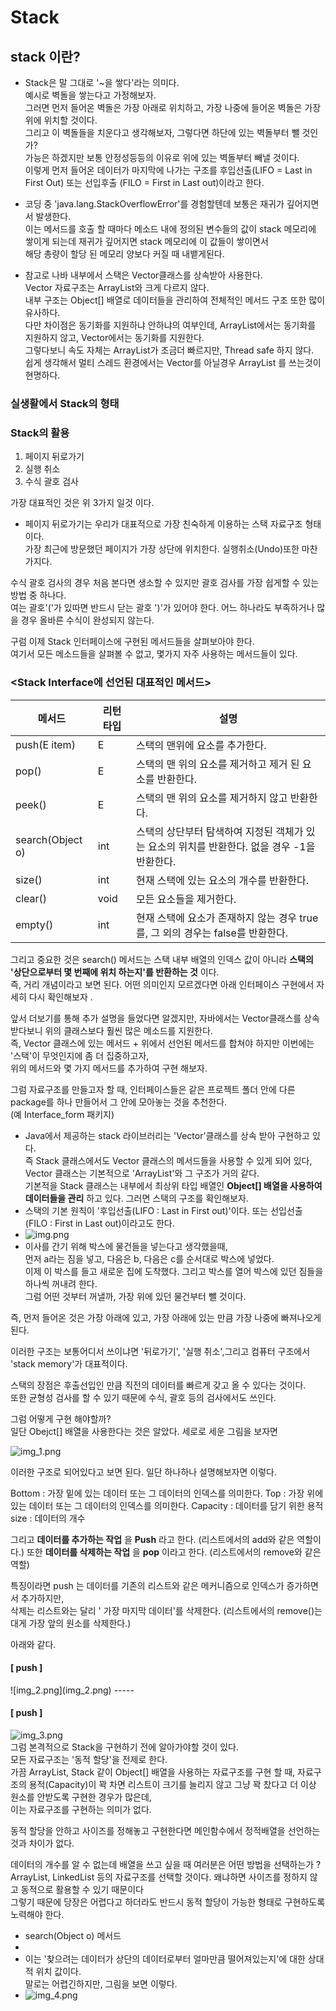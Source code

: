 # Stack

## stack 이란?
- Stack은 말 그대로 '~을 쌓다'라는 의미다.  
예시로 벽돌을 쌓는다고 가정해보자.  
그러면 먼저 들어온 벽돌은 가장 아래로 위치하고, 가장 나중에 들어온 벽돌은 가장 위에 위치할 것이다.  
그리고 이 벽돌들을 치운다고 생각해보자, 그렇다면 하단에 있는 벽돌부터 뺄 것인가?  
가능은 하겠지만 보통 안정성등등의 이유로 위에 있는 벽돌부터 빼낼 것이다.  
이렇게 먼저 들어온 데이터가 마지막에 나가는 구조를 후입선출(LIFO = Last in First Out) 또는 선입후출 (FILO = First in Last out)이라고 한다.  
- 코딩 중 'java.lang.StackOverflowError'를 경험할텐데 보통은 재귀가 깊어지면서 발생한다.  
이는 메서드를 호출 할 때마다 메소드 내에 정의된 변수들의 값이 stack 메모리에 쌓이게 되는데 재귀가 깊어지면 stack 메모리에 이 값들이 쌓이면서  
해당 총량이 할당 된 메모리 양보다 커질 때 내뱉게된다.

- 참고로 나바 내부에서 스택은 Vector클래스를 상속받아 사용한다.  
Vector 자료구조는 ArrayList와 크게 다르지 않다.  
내부 구조는 Object[] 배열로 데이터들을 관리하여 전체적인 메서드 구조 또한 많이 유사하다.  
다만 차이점은 동기화를 지원하냐 안하냐의 여부인데, ArrayList에서는 동기화를 지원하지 않고, Vector에서는 동기화를 지원한다.  
그렇다보니 속도 자체는 ArrayList가 조금더 빠르지만, Thread safe 하지 않다.  
쉽게 생각해서 멀티 스레드 환경에서는 Vector를 아닐경우 ArrayList 를 쓰는것이 현명하다.

### 실생활에서 Stack의 형태

### Stack의 활용
1. 페이지 뒤로가기
2. 실행 취소
3. 수식 괄호 검사

가장 대표적인 것은 위 3가지 일것 이다.
- 페이지 뒤로가기는 우리가 대표적으로 가장 친숙하게 이용하는 스택 자료구조 형태이다.  
가장 최근에 방문했던 페이지가 가장 상단에 위치한다. 실행취소(Undo)또한 마찬가지다.  
  
수식 괄호 검사의 경우 처음 본다면 생소할 수 있지만 괄호 검사를 가장 쉽게할 수 있는 방법 중 하나다.  
여는 괄호'('가 있따면 반드시 닫는 괄호 ')'가 있어야 한다. 어느 하나라도 부족하거나 많을 경우 올바른 수식이 완성되지 않는다.

구럼 이제 Stack 인터페이스에 구현된 메서드들을 살펴보아야 한다.   
여기서 모든 메소드들을 살펴볼 수 없고, 몇가지 자주 사용하는 메서드들이 있다.

### <Stack Interface에 선언된 대표적인 메서드>
|메서드|리턴 타입|설명|
|----|----|----|
|push(E item)|E|스택의 맨위에 요소를 추가한다.|
|pop()|E| 스택의 맨 위의 요소를 제거하고 제거 된 요소를 반환한다.|
|peek()|E|스택의 맨 위의 요소를 제거하지 않고 반환한다.|
|search(Object o)|int|스택의 상단부터 탐색하여 지정된 객체가 있는 요소의 위치를 반환한다. 없을 경우 -1을 반환한다.|
|size()|int|현재 스택에 있는 요소의 개수를 반환한다.|
|clear()|void|모든 요소들을 제거한다.|
|empty()|int|현재 스택에 요소가 존재하지 않는 경우 true를, 그 외의 경우는 false를 반환한다.|

그리고 중요한 것은
search() 메서드는 스택 내부 배열의 인덱스 값이 아니라 __스택의 '상단으로부터 몇 번째에 위치 하는지'를 반환하는 것__ 이다.  
즉, 거리 개념이라고 보면 된다. 어떤 의미인지 모르겠다면 아래 인터페이스 구현에서 자세히 다시 확인해보자 .  
  
앞서 더보기를 통해 추가 설명을 들었다면 알겠지만, 자바에서는 Vector클래스를 상속받다보니 위의 클래스보다 훨씬 많은 메소드를 지원한다.  
즉, Vector 클래스에 있는 메서드 + 위에서 선언된 메서드를 합쳐야 하지만 이번에는 '스택'이 무엇인지에 좀 더 집중하고자,  
위의 메서드와 몇 가지 메서드를 추가하여 구현 해보자.  
  
그럼 자료구조를 만들고자 할 때, 인터페이스들은 같은 프로젝트 폴더 안에 다른 package를 하나 만들어서 그 안에 모아놓는 것을 추천한다.  
(예 Interface_form 패키지)

- Java에서 제공하는 stack 라이브러리는 'Vector'클래스를 상속 받아 구현하고 있다.  
즉 Stack 클래스에서도 Vector 클래스의 메서드들을 사용할 수 있게 되어 있다, Vector 클래스는 기본적으로 'ArrayList'와 그 구조가 거의 같다.  
기본적을 Stack 클래스는 내부에서 최상위 타입 배열인 __Object[] 배열을 사용하여 데이터들을 관리__ 하고 있다. 그러면 스택의 구조를 확인해보자.  
- 스택의 기본 원칙이 '후입선출(LIFO : Last in First out)'이다. 또는 선입선출 (FILO : First in Last out)이라고도 한다.  
- ![img.png](img.png)
- 이사를 간기 위해 박스에 물건들을 넣는다고 생각했을때,  
먼저 a라는 짐을 넣고, 다음은 b, 다음은 c를 순서대로 박스에 넣었다.  
이제 이 박스를 들고 새로운 집에 도착했다. 그리고 박스를 열어 박스에 있던 짐들을 하나씩 꺼내려 한다.  
그럼 어떤 것부터 꺼낼까, 가장 위에 있던 물건부터 뺄 것이다.  

즉, 먼저 들어온 것은 가장 아래에 있고, 가장 아래에 있는 만큼 가장 나중에 빠져나오게 된다.  
  
이러한 구조는 보통어디서 쓰이냐면 '뒤로가기', '실행 취소',그리고 컴퓨터 구조에서 'stack memory'가 대표적이다.  
  
스택의 장점은 후출선입인 만큼 직전의 데이터를 빠르게 갖고 올 수 있다는 것이다.  
또한 균형성 검사를 할 수 있기 때문에 수식, 괄호 등의 검사에서도 쓰인다.  
  
그럼 어떻게 구현 해야할까?  
일단 Obejct[] 배열을 사용한다는 것은 알았다.  세로로 세운 그림을 보자면

![img_1.png](img_1.png)  
  
이러한 구조로 되어있다고 보면 된다. 일단 하나하나 설명해보자면 이렇다.  
  
Bottom : 가장 밑에 있는 데이터 또는 그 데이터의 인덱스를 의미한다.
Top : 가장 위에 있는 데이터 또는 그 데이터의 인덱스를 의미한다.
Capacity : 데이터를 담기 위한 용적
size : 데이터의 개수 

그리고 __데이터를 추가하는 작업__ 을 __Push__ 라고 한다. (리스트에서의 add와 같은 역할이다.)
또한 __데이터를 삭제하는 작업__ 을 __pop__ 이라고 한다. (리스트에서의 remove와 같은 역할)

특징이라면 push 는 데이터를 기존의 리스트와 같은 메커니즘으로 인덱스가 증가하면서 추가하지만,  
삭제는 리스트와는 달리 ' 가장 마지막 데이터'를 삭제한다. (리스트에서의 remove()는 대게 가장 앞의 원소를 삭제한다.)  
  
아래와 같다. 
<h4> [ push ] </h4>  
![img_2.png](img_2.png)
-----
<h4> [ push ] </h4>  

![img_3.png](img_3.png)  
그럼 본격적으로 Stack을 구현하기 전에 알아가야할 것이 있다.  
모든 자료구조는 '동적 할당'을 전제로 한다.  
가끔 ArrayList, Stack 같이 Object[] 배열을 사용하는 자료구조를 구현 할 때,
자료구조의 용적(Capacity)이 꽉 차면 리스트이 크기를 늘리지 않고 그냥 꽉 찼다고 더 이상 원소를 안받도록 구현한 경우가 많은데,  
이는 자료구조를 구현하는 의미가 없다.  
  
동적 할당을 안하고 사이즈를 정해놓고 구현한다면 메인함수에서 정적배열을 선언하는 것과 차이가 없다.  
  
데이터의 개수를 알 수 없는데 배열을 쓰고 싶을 때 여러분은 어떤 방법을 선택하는가 ?  
ArrayList, LinkedList 등의 자료구조를 선택할 것이다. 왜냐하면 사이즈를 정하지 않고 동적으로 활용할 수 있기 때문이다  
그렇기 때문에 당장은 어렵다고 하더라도 반드시 동적 할당이 가능한 형태로 구현하도록 노력해야 한다.  

- search(Object o) 메서드
- 
- 이는 '찾으려는 데이터가 상단의 데이터로부터 얼마만큼 떨어져있는지'에 대한 상대적 위치 값이다.  
말로는 어렵긴하지만, 그림을 보면 이렇다.
- ![img_4.png](img_4.png)